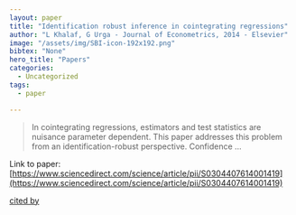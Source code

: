 ```yaml
---
layout: paper
title: "Identification robust inference in cointegrating regressions"
author: "L Khalaf, G Urga - Journal of Econometrics, 2014 - Elsevier"
image: "/assets/img/SBI-icon-192x192.png"
bibtex: "None"
hero_title: "Papers"
categories:
  - Uncategorized
tags:
  - paper

---
```

>In cointegrating regressions, estimators and test statistics are nuisance parameter dependent. This paper addresses this problem from an identification-robust perspective. Confidence …

Link to paper: [https://www.sciencedirect.com/science/article/pii/S0304407614001419](https://www.sciencedirect.com/science/article/pii/S0304407614001419)

[cited by](https://scholar.google.com/scholar?cites=413842211277188245&as_sdt=2005&sciodt=0,5&hl=en&num=20)
